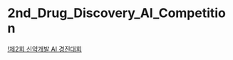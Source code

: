 # 2nd_Drug_Discovery_AI_Competition

[!제2회 신약개발 AI 경진대회](https://dacon.io/competitions/official/236336/overview/description)
